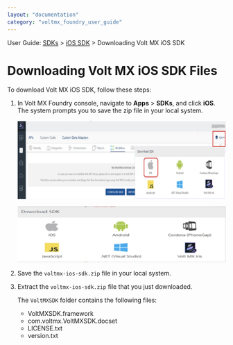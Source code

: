 ```yaml
---
layout: "documentation"
category: "voltmx_foundry_user_guide"
---
```

                             

User Guide: [SDKs](../Foundry_SDKs.html) > [iOS SDK](Installing.html) > Downloading Volt MX iOS SDK

Downloading Volt MX iOS SDK Files
=================================

To download Volt MX iOS SDK, follow these steps:

1.  In Volt MX Foundry console, navigate to **Apps** > ****SDKs****, and click **iOS**. The system prompts you to save the zip file in your local system.
    
    ![](../Resources/Images/iOS/SDK1_577x221.png)
    
    ![](../Resources/Images/OnPrem/iOS-SDKs_572x152.png)
    
2.  Save the `voltmx-ios-sdk.zip` file in your local system.
3.  Extract the `voltmx-ios-sdk.zip` file that you just downloaded.  
    
    The `VoltMXSDK` folder contains the following files:
    
    *   VoltMXSDK.framework
    *   com.voltmx.VoltMXSDK.docset
    *   LICENSE.txt
    *   version.txt
